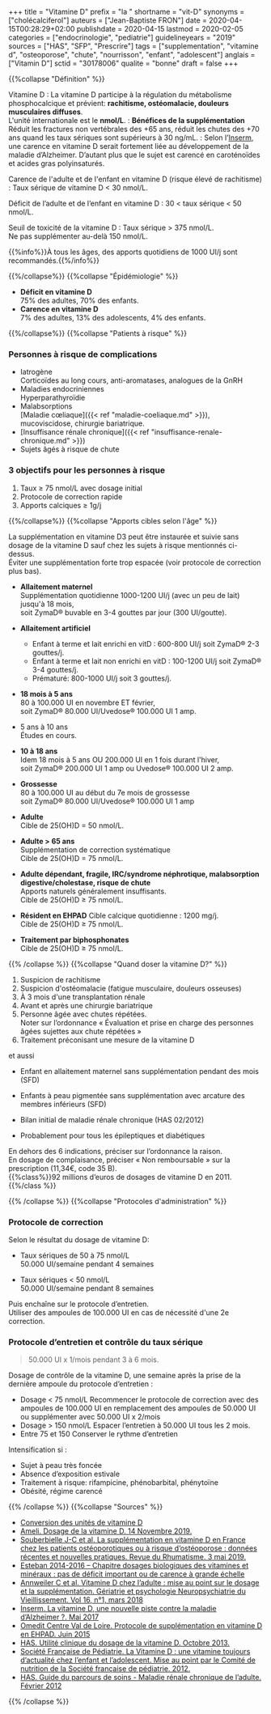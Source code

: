 +++
title = "Vitamine D"
prefix = "la "
shortname = "vit-D"
synonyms = ["cholécalciferol"]
auteurs = ["Jean-Baptiste FRON"]
date = 2020-04-15T00:28:29+02:00
publishdate = 2020-04-15
lastmod = 2020-02-05
categories = ["endocrinologie", "pediatrie"]
guidelineyears = "2019"
sources = ["HAS", "SFP", "Prescrire"]
tags = ["supplementation", "vitamine d", "osteoporose", "chute", "nourrisson", "enfant", "adolescent"]
anglais = ["Vitamin D"]
sctid = "30178006"
qualite = "bonne"
draft = false
+++

{{%collapse "Définition" %}}

Vitamine D
: La vitamine D participe à la régulation du métabolisme phosphocalcique et prévient: **rachitisme, ostéomalacie, douleurs musculaires diffuses**.  
L'unité internationale est le **nmol/L**.
: **Bénéfices de la supplémentation**  
Réduit les fractures non vertébrales des +65 ans, réduit les chutes des +70 ans quand les taux sériques sont supérieurs à 30 ng/mL.
: Selon l’[Inserm](https://presse.inserm.fr/la-vitamine-d-une-nouvelle-piste-contre-la-maladie-dalzheimer/28364/), une carence en vitamine D serait fortement liée au développement de la maladie d’Alzheimer. D’autant plus que le sujet est carencé en caroténoïdes et acides gras polyinsaturés.

Carence de l'adulte et de l'enfant en vitamine D (risque élevé de rachitisme)
: Taux sérique de vitamine D < 30 nmol/L.

Déficit de l’adulte et de l’enfant en vitamine D
: 30 < taux sérique < 50 nmol/L.

Seuil de toxicité de la vitamine D
: Taux sérique > 375 nmol/L.  
Ne pas supplémenter au-delà 150 nmol/L.

{{%info%}}À tous les âges, des apports quotidiens de 1000 UI/j sont recommandés.{{%/info%}}

{{%/collapse%}}
{{%collapse "Épidémiologie" %}}

- **Déficit en vitamine D**  
75% des adultes, 70% des enfants.
- **Carence en vitamine D**  
7% des adultes, 13% des adolescents, 4% des enfants.

{{%/collapse%}}
{{%collapse "Patients à risque" %}}

### Personnes à risque de complications

- Iatrogène  
Corticoïdes au long cours, anti-aromatases, analogues de la GnRH
- Maladies endocriniennes  
Hyperparathyroïdie
- Malabsorptions  
[Maladie cœliaque]({{< ref "maladie-coeliaque.md" >}}), mucoviscidose, chirurgie bariatrique.
- [Insuffisance rénale chronique]({{< ref "insuffisance-renale-chronique.md" >}})
- Sujets âgés à risque de chute

### 3 objectifs pour les personnes à risque

1. Taux ≥ 75 nmol/L avec dosage initial
1. Protocole de correction rapide
1. Apports calciques ≥ 1g/j

{{%/collapse%}}
{{%collapse "Apports cibles selon l'âge" %}}

La supplémentation en vitamine D3 peut être instaurée et suivie sans dosage de la vitamine D sauf chez les sujets à risque mentionnés ci-dessus.  
Éviter une supplémentation forte trop espacée (voir protocole de correction plus bas).

- **Allaitement maternel**  
Supplémentation quotidienne 1000-1200 UI/j (avec un peu de lait) jusqu'à 18 mois,  
soit ZymaD® buvable en 3-4 gouttes par jour (300 UI/goutte).

- **Allaitement artificiel**  
  - Enfant à terme et lait enrichi en vitD : 600-800 UI/j soit ZymaD® 2-3 gouttes/j.  
  - Enfant à terme et lait non enrichi en vitD : 100-1200 UI/j soit ZymaD® 3-4 gouttes/j.  
  - Prématuré: 800-1000 UI/j soit 3 gouttes/j.

- **18 mois à 5 ans**  
80 à 100.000 UI en novembre ET février,  
soit ZymaD® 80.000 UI/Uvedose® 100.000 UI 1 amp.

- 5 ans à 10 ans  
Études en cours.

- **10 à 18 ans**  
Idem 18 mois à 5 ans OU 200.000 UI en 1 fois durant l'hiver,  
soit ZymaD® 200.000 UI 1 amp ou Uvedose® 100.000 UI 2 amp.

- **Grossesse**  
80 à 100.000 UI au début du 7e mois de grossesse  
soit ZymaD® 80.000 UI/Uvedose® 100.000 UI 1 amp

- **Adulte**  
Cible de 25(OH)D = 50 nmol/L.

- **Adulte > 65 ans**  
Supplémentation de correction systématique  
Cible de 25(OH)D = 75 nmol/L.

- **Adulte dépendant, fragile, IRC/syndrome néphrotique, malabsorption digestive/cholestase, risque de chute**  
Apports naturels généralement insuffisants.  
Cible de 25(OH)D ≥ 75 nmol/L.

- **Résident en EHPAD**
Cible calcique quotidienne : 1200 mg/j.  
Cible de 25(OH)D ≥ 75 nmol/L.

- **Traitement par biphosphonates**  
Cible de 25(OH)D ≥ 75 nmol/L.

{{% /collapse %}}
{{%collapse "Quand doser la vitamine D?" %}}

1. Suspicion de rachitisme
1. Suspicion d'ostéomalacie (fatigue musculaire, douleurs osseuses)
1. À 3 mois d'une transplantation rénale
1. Avant et après une chirurgie bariatrique
1. Personne âgée avec chutes répétées.  
Noter sur l’ordonnance « Évaluation et prise en charge des personnes âgées sujettes aux chute répétées »
1. Traitement préconisant une mesure de la vitamine D

et aussi

- Enfant en allaitement maternel sans supplémentation pendant des mois (SFD)
- Enfants à peau pigmentée sans supplémentation avec arcature des membres inférieurs (SFD)
- Bilan initial de maladie rénale chronique (HAS 02/2012)

- Probablement pour tous les épileptiques et diabétiques

En dehors des 6 indications, préciser sur l’ordonnance la raison.  
En dosage de complaisance, préciser « Non remboursable » sur la prescription (11,34€, code 35 B).  
{{%class%}}92 millions d’euros de dosages de vitamine D en 2011.{{%/class %}}

{{% /collapse %}}
{{%collapse "Protocoles d'administration" %}}

### Protocole de correction

Selon le résultat du dosage de vitamine D:

- Taux sériques de 50 à 75 nmol/L  
50.000 UI/semaine pendant 4 semaines

- Taux sériques < 50 nmol/L  
50.000 UI/semaine pendant 8 semaines

Puis enchaîne sur le protocole d’entretien.  
Utiliser des ampoules de 100.000 UI en cas de nécessité d'une 2e correction.

### Protocole d’entretien et contrôle du taux sérique

> 50.000 UI x 1/mois pendant 3 à 6 mois.

Dosage de contrôle de la vitamine D, une semaine après la prise de la dernière ampoule du protocole d’entretien :

- Dosage < 75 nmol/L
Recommencer le protocole de correction avec des ampoules de 100.000 UI en remplacement des ampoules de 50.000 UI
ou supplémenter avec 50.000 UI x 2/mois
- Dosage > 150 nmol/L
Espacer l’entretien à 50.000 UI tous les 2 mois.
- Entre 75 et 150
Conserver le rythme d’entretien

Intensification si :

- Sujet à peau très foncée
- Absence d’exposition estivale
- Traitement à risque: rifampicine, phénobarbital, phénytoïne
- Obésité, régime carencé

{{% /collapse %}}
{{%collapse "Sources" %}}

- [Conversion des unités de vitamine D](http://unitslab.com/fr/node/84)
- [Ameli. Dosage de la vitamine D. 14 Novembre 2019.](https://www.ameli.fr/paris/laboratoire-danalyses-medicales/exercice-liberal/memos/dosage-vitamine)
- [Souberbielle J-C et al. La supplémentation en vitamine D en France chez les patients ostéoporotiques ou à risque d’ostéoporose : données récentes et nouvelles pratiques. Revue du Rhumatisme. 3 mai 2019.](http://www.sciencedirect.com/science/article/pii/S1169833019300821)
- [Esteban 2014-2016 – Chapitre dosages biologiques des vitamines et minéraux : pas de déficit important ou de carence à grande échelle](https://www.santepubliquefrance.fr/les-actualites/2019/esteban-2014-2016-chapitre-dosages-biologiques-des-vitamines-et-mineraux-pas-de-deficit-important-ou-de-carence-a-grande-echelle)
- [Annweiler C et al. Vitamine D chez l’adulte : mise au point sur le dosage et la supplémentation. Gériatrie et psychologie Neuropsychiatrie du Vieillissement. Vol 16, n°1, mars 2018](https://www.jle.com/fr/revues/gpn/e-docs/vitamine_d_chez_ladulte_mise_au_point_sur_le_dosage_et_la_supplementation_311580/article.phtml)
- [Inserm. La vitamine D, une nouvelle piste contre la maladie d’Alzheimer ?. Mai 2017](https://presse.inserm.fr/la-vitamine-d-une-nouvelle-piste-contre-la-maladie-dalzheimer/28364/)
- [Omedit Centre Val de Loire. Protocole de supplémentation en vitamine D en EHPAD. Juin 2015](http://www.omedit-centre.fr/portail/gallery_files/site/136/2953/5062/5238.pdf)
- [HAS. Utilité clinique du dosage de la vitamine D. Octobre 2013.](https://www.has-sante.fr/upload/docs/application/pdf/2013-02/utilite_clinique_du_dosage_de_la_vitamine_d_-_note_de_cadrage.pdf)
- [Société Française de Pédiatrie. La Vitamine D : une vitamine toujours d’actualité chez l’enfant et l’adolescent. Mise au point par le Comité de nutrition de la Société française de pédiatrie. 2012.](https://afpa.org/content/uploads/2017/07/Reco_VIT_D_VersionFR_VF.pdf)
- [HAS. Guide du parcours de soins - Maladie rénale chronique de l’adulte. Février 2012](https://www.has-sante.fr/upload/docs/application/pdf/2012-04/guide_parcours_de_soins_mrc_web.pdf)

{{% /collapse %}}
